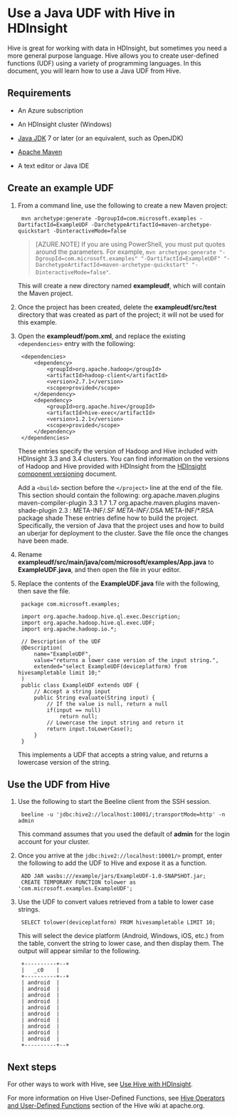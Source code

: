 <properties
pageTitle="Use a Java user-defined function (UDF) with Hive in HDInsight | Azure"
description="Learn how to create and use a Java user-defined function (UDF) from Hive in HDInsight."
services="hdinsight"
documentationCenter=""
authors="Blackmist"
manager="jhubbard"
editor="cgronlun"/>

<tags
ms.service="hdinsight"
ms.devlang="java"
ms.topic="article"
ms.tgt_pltfrm="na"
ms.workload="big-data"
ms.date="09/27/2016"
wacn.date=""
ms.author="larryfr"/>

# Use a Java UDF with Hive in HDInsight

Hive is great for working with data in HDInsight, but sometimes you need a more general purpose language. Hive allows you to create user-defined functions (UDF) using a variety of programming languages. In this document, you will learn how to use a Java UDF from Hive.

## Requirements

* An Azure subscription

* An HDInsight cluster (Windows)

* [Java JDK](http://www.oracle.com/technetwork/java/javase/downloads/) 7 or later (or an equivalent, such as OpenJDK)

* [Apache Maven](http://maven.apache.org/)

* A text editor or Java IDE

## Create an example UDF

1. From a command line, use the following to create a new Maven project:

        mvn archetype:generate -DgroupId=com.microsoft.examples -DartifactId=ExampleUDF -DarchetypeArtifactId=maven-archetype-quickstart -DinteractiveMode=false

    > [AZURE.NOTE] If you are using PowerShell, you must put quotes around the parameters. For example, `mvn archetype:generate "-DgroupId=com.microsoft.examples" "-DartifactId=ExampleUDF" "-DarchetypeArtifactId=maven-archetype-quickstart" "-DinteractiveMode=false"`.

    This will create a new directory named __exampleudf__, which will contain the Maven project.

2. Once the project has been created, delete the __exampleudf/src/test__ directory that was created as part of the project; it will not be used for this example.

3. Open the __exampleudf/pom.xml__, and replace the existing `<dependencies>` entry with the following:

        <dependencies>
            <dependency>
                <groupId>org.apache.hadoop</groupId>
                <artifactId>hadoop-client</artifactId>
                <version>2.7.1</version>
                <scope>provided</scope>
            </dependency>
            <dependency>
                <groupId>org.apache.hive</groupId>
                <artifactId>hive-exec</artifactId>
                <version>1.2.1</version>
                <scope>provided</scope>
            </dependency>
        </dependencies>

    These entries specify the version of Hadoop and Hive included with HDInsight 3.3 and 3.4 clusters. You can find information on the versions of Hadoop and Hive provided with HDInsight from the [HDInsight component versioning](/documentation/articles/hdinsight-component-versioning-v1/) document.

    Add a `<build>` section before the `</project>` line at the end of the file. This section should contain the following:
        <build>
            <plugins>
                <!-- build for Java 1.7, even if you're on a later version -->
                <plugin>
                    <groupId>org.apache.maven.plugins</groupId>
                    <artifactId>maven-compiler-plugin</artifactId>
                    <version>3.3</version>
                    <configuration>
                        <source>1.7</source>
                        <target>1.7</target>
                    </configuration>
                </plugin>
                <!-- build an uber jar -->
                <plugin>
                    <groupId>org.apache.maven.plugins</groupId>
                    <artifactId>maven-shade-plugin</artifactId>
                    <version>2.3</version>
                    <configuration>
                        <!-- Keep us from getting a can't overwrite file error -->
                        <transformers>
                            <transformer
                                    implementation="org.apache.maven.plugins.shade.resource.ApacheLicenseResourceTransformer">
                            </transformer>
                            <transformer implementation="org.apache.maven.plugins.shade.resource.ServicesResourceTransformer">
                            </transformer>
                        </transformers>
                        <!-- Keep us from getting a bad signature error -->
                        <filters>
                            <filter>
                                <artifact>*:*</artifact>
                                <excludes>
                                    <exclude>META-INF/*.SF</exclude>
                                    <exclude>META-INF/*.DSA</exclude>
                                    <exclude>META-INF/*.RSA</exclude>
                                </excludes>
                            </filter>
                        </filters>
                    </configuration>
                    <executions>
                        <execution>
                            <phase>package</phase>
                            <goals>
                                <goal>shade</goal>
                            </goals>
                        </execution>
                    </executions>
                </plugin>
            </plugins>
        </build>
    These entries define how to build the project. Specifically, the version of Java that the project uses and how to build an uberjar for deployment to the cluster.
    Save the file once the changes have been made.

4. Rename __exampleudf/src/main/java/com/microsoft/examples/App.java__ to __ExampleUDF.java__, and then open the file in your editor.

5. Replace the contents of the __ExampleUDF.java__ file with the following, then save the file.

        package com.microsoft.examples;

        import org.apache.hadoop.hive.ql.exec.Description;
        import org.apache.hadoop.hive.ql.exec.UDF;
        import org.apache.hadoop.io.*;

        // Description of the UDF
        @Description(
            name="ExampleUDF",
            value="returns a lower case version of the input string.",
            extended="select ExampleUDF(deviceplatform) from hivesampletable limit 10;"
        )
        public class ExampleUDF extends UDF {
            // Accept a string input
            public String evaluate(String input) {
                // If the value is null, return a null
                if(input == null)
                    return null;
                // Lowercase the input string and return it
                return input.toLowerCase();
            }
        }

    This implements a UDF that accepts a string value, and returns a lowercase version of the string.

## Use the UDF from Hive

1. Use the following to start the Beeline client from the SSH session.

        beeline -u 'jdbc:hive2://localhost:10001/;transportMode=http' -n admin

    This command assumes that you used the default of __admin__ for the login account for your cluster.

2. Once you arrive at the `jdbc:hive2://localhost:10001/>` prompt, enter the following to add the UDF to Hive and expose it as a function.

        ADD JAR wasbs:///example/jars/ExampleUDF-1.0-SNAPSHOT.jar;
        CREATE TEMPORARY FUNCTION tolower as 'com.microsoft.examples.ExampleUDF';

3. Use the UDF to convert values retrieved from a table to lower case strings.

        SELECT tolower(deviceplatform) FROM hivesampletable LIMIT 10;

    This will select the device platform (Android, Windows, iOS, etc.) from the table, convert the string to lower case, and then display them. The output will appear similar to the following.

        +----------+--+
        |   _c0    |
        +----------+--+
        | android  |
        | android  |
        | android  |
        | android  |
        | android  |
        | android  |
        | android  |
        | android  |
        | android  |
        | android  |
        +----------+--+

## Next steps

For other ways to work with Hive, see [Use Hive with HDInsight](/documentation/articles/hdinsight-use-hive/).

For more information on Hive User-Defined Functions, see [Hive Operators and User-Defined Functions](https://cwiki.apache.org/confluence/display/Hive/LanguageManual+UDF) section of the Hive wiki at apache.org.